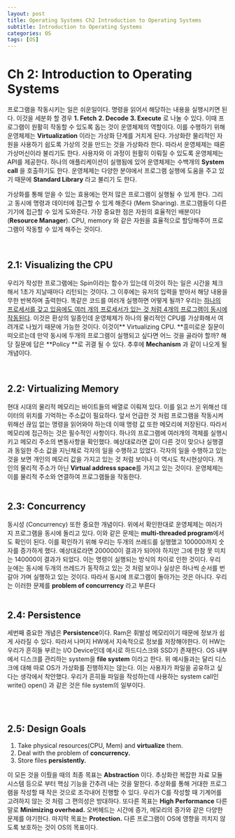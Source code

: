```yaml
---
layout: post
title: Operating Systems Ch2 Introduction to Operating Systems
subtitle: Introduction to Operating Systems
categories: OS
tags: [OS]
---
```


# Ch 2: Introduction to Operating Systems

프로그램을 작동시키는 일은 쉬운일이다. 명령을 읽어서 해당하는 내용을 실행시키면 된다. 이것을 세분화 할 경우 **1. Fetch** **2. Decode** **3. Execute** 로 나눌 수 있다. 이때 프로그램이 원활히 작동할 수 있도록 돕는 것이 운영체제의 역할이다. 이를 수행하기 위해 운영체제는 **Virtualization** 이라는 가상화 단계를 거치게 된다. 가상화란 물리적인 자원을 사용하기 쉽도록 가상의 것을 만드는 것을 가상화라 한다. 따라서 운영체제는 때론 가상머신이라 불리기도 한다. 사용자와 이 과정이 원활히 이뤄질 수 있도록 운영체제는 API를 제공한다. 하나의 애플리케이션이 실행됨에 있어 운영체제는 수백개의 **System call** 을 호출하기도 한다. 운영체제는 다양한 분야에서 프로그램 실행에 도움을 주고 있기 때문에 **Standard Library** 라고 불리기 도 한다. 

가상화를 통해 얻을 수 있는 효용에는 먼저 많은 프로그램이 실행될 수 있게 한다. 그리고 동시에 명령과 데이터에 접근할 수 있게 해준다 (Mem Sharing). 프로그램들이 다른 기기에 접근할 수 있게 도와준다. 가장 중요한 점은 자원의 효율적인 배분이다 (**Resource Manager**). CPU, memory 와 같은 자원을 효율적으로 할당해주어 프로그램이 작동할 수 있게 해주는 것이다.       

<br>




## 2.1: Visualizing the CPU

우리가 작성한 프로그램에는 Spin이라는 함수가 있는데 이것이 하는 일은 시간을 체크해서 1초가 지날때마다 리턴되는 것이다. 그 이후에는 유저의 입력을 받아서 해당 내용을 무한 반복하며 출력한다. 똑같은 코드를 여러개 실행하면 어떻게 될까? 우리는 <span style="text-decoration:underline;">하나의 프로세서를 갖고 있음에도 여러 개의 프로세서가 있는 것 처럼 4개의 프로그램이 동시에 작동된다</span>. 이것은 환상의 일종인데 운영체제가 하나의 물리적인 CPU를 가상화해서 여려개로 나눴기 때문에 가능한 것이다. 이것이** Virtualizing CPU. **흥미로운 질문이 떠오르는데 만약 동시에 두개의 프로그램이 실행되고 싶다면 어느 것을 골라야 할까? 해당 질문에 답은 **Policy **로 귀결 될 수 있다. 추후에 **Mechanism** 과 같이 나오게 될 개념이다.

<br>

## 2.2: Virtualizing Memory

현대 시대의 물리적 메모리는 바이트들의 배열로 이뤄져 있다. 이를 읽고 쓰기 위해선 데이터의 위치를 기억하는 주소값이 필요하다. 앞서 언급한 것 처럼 프로그램을 작동시켜 위해선 끊임 없는 명령을 읽어와야 하는데 이때 명령 값 또한 메모리에 저장된다. 따라서 메모리에 접근하는 것은 필수적인 사항이다. 하나의 프로그램에 여러개의 객체를 실행시키고 메모리 주소의 변동사항을 확인했다. 예상대로라면 값이 다른 것이 맞으나 실행결과 동일한 주소 값을 지닌채로 각자의 일을 수행하고 있었다. 각자의 일을 수행하고 있는 것을 보면 개인의 메모리 값을 가지고 있는 것 처럼 보이나 이 역시도 착시현상이다. 개인의 물리적 주소가 아닌 **Virtual address space**를 가지고 있는 것이다. 운영체제는 이를 물리적 주소와 연결하여 프로그램들을 작동한다.  
<br>


## 2.3: Concurrency

동시성 (Concurrency) 또한 중요한 개념이다. 위에서 확인한대로 운영체제는 여러가지 프로그램을 동시에 돌리고 있다. 이와 같은 문제는 **multi-threaded program**에서도 확인이 된다. 이를 확인하기 위해 우리는 두개의 쓰래드를 실행했고 100000까지 숫자를 증가하게 했다. 예상대로라면 200000이 결과가 되어야 하지만 그에 한참 못 미치는 140000이 결과가 되었다. 이는 명령이 실행되는 방식의 차이로 인한 것이다. 우리 눈에는 동시에 두개의 쓰레드가 동작하고 있는 것 처럼 보이나 실상은 하나씩 순서를 번갈아 가며 실행하고 있는 것이다. 따라서 동시에 프로그램이 돌아가는 것은 아니다. 우리는 이러한 문제를 **problem of concurrency** 라고 부른다  
<br>


## 2.4: Persistence

세번째 중요한 개념은 **Persistence**이다. Ram은 휘발성 메모리이기 때문에 정보가 쉽게 사라질 수 있다. 따라서 나머지 HW에서 지속적으로 정보를 저장해야한다. 이 HW는 우리가 흔히들 부르는 I/O Device인데 예시로 하드디스크와 SSD가 존재한다. OS 내부에서 디스크를 관리하는 system을 **file system** 이라고 한다. 위 예시들과는 달리 디스크에 대해 따로 OS가 가상화를 진행하지는 않는다. 이는 사용자가 파일을 공유하고 싶다는 생각에서 착안했다. 우리가 흔히들 파일을 작성하는데 사용하는 system call인 write() open() 과 같은 것은 file system의 일부이다.  

<br>
<br>

## 2.5: Design Goals



1. Take physical resources(CPU, Mem) and **virtualize** them.
2. Deal with the problem of **concurrency.**
3. Store files **persistently.**

이 모든 것을 이뤘을 때의 최종 목표는 **Abstraction** 이다. 추상화란 복잡한 자료 모듈 시스템 등으로 부터 핵심 기능을 간추려 내는 것을 말한다. 추상화를 통해 거대한 프로그램을 작성할 때 작은 것으로 조각내어 진행할 수 있다. 우리가 C를 작성할 때 기계어를 고려하지 않는 것 처럼 그 편의성은 방대하다. 또다른 목표는 **High** **Performance** 다른 말로 **Minimizing overhead.** 오버헤드는 시간에 증가, 메모리의 증가와 같은 다양한 문제를 야기한다. 마지막 목표는 **Protection.** 다른 프로그램이 OS에 영향을 끼치지 않도록 보호하는 것이 OS의 목표이다.


